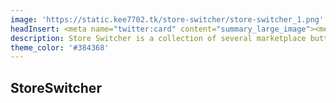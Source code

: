 ```yaml
---
image: 'https://static.kee7702.tk/store-switcher/store-switcher_1.png'
headInsert: <meta name="twitter:card" content="summary_large_image"><meta http-equiv="Refresh" content="0; url='../'" />
description: Store Switcher is a collection of several marketplace button advertisements, with the ability to switch between all of them, or use no advertisement at all. This pack also has a fix for legacy bedrock versions, allowing you to use this pack on any version which has subpack support.
theme_color: '#384368'
---
```

## StoreSwitcher
